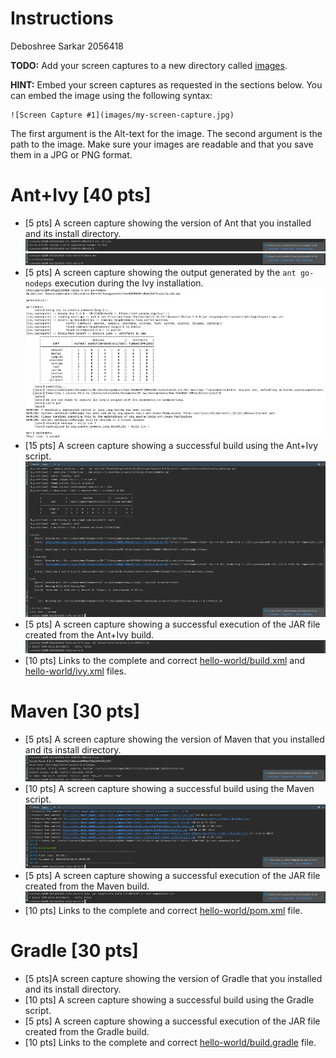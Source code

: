 # Instructions
Deboshree Sarkar 2056418

**TODO:** Add your screen captures to a new directory called [images](images).

**HINT:** Embed your screen captures as requested in the sections below. You can embed the image using the following syntax:

```
![Screen Capture #1](images/my-screen-capture.jpg)
```

The first argument is the Alt-text for the image. The second argument is the path to the image. Make sure your images are readable and that you save them in a JPG or PNG format.

# Ant+Ivy [40 pts]
- [5 pts] A screen capture showing the version of Ant that you installed and its install directory. ![Screen Capture #1](images/Ant1.png)![Screen Capture #1](images/Ant1_1.png)
- [5 pts] A screen capture showing the output generated by the `ant go-nodeps` execution during the Ivy installation. ![Screen Capture #1](images/Ant2.png)
- [15 pts] A screen capture showing a successful build using the Ant+Ivy script. ![Screen Capture #1](images/Ant3.png)
- [5 pts] A screen capture showing a successful execution of the JAR file created from the Ant+Ivy build. ![Screen Capture #1](images/Ant4.png)
- [10 pts] Links to the complete and correct [hello-world/build.xml](hello-world/build.xml) and [hello-world/ivy.xml](hello-world/ivy.xml) files.

# Maven [30 pts]
- [5 pts] A screen capture showing the version of Maven that you installed and its install directory.![Screen Capture #1](images/Maven1.png)
- [10 pts] A screen capture showing a successful build using the Maven script.![Screen Capture #1](images/Maven2.png)
- [5 pts] A screen capture showing a successful execution of the JAR file created from the Maven build.![Screen Capture #1](images/Maven3.png)
- [10 pts] Links to the complete and correct [hello-world/pom.xml](hello-world/pom.xml) file.

# Gradle [30 pts]
- [5 pts]A screen capture showing the version of Gradle that you installed and its install directory.
- [10 pts] A screen capture showing a successful build using the Gradle script.
- [5 pts] A screen capture showing a successful execution of the JAR file created from the Gradle build.
- [10 pts] Links to the complete and correct [hello-world/build.gradle](hello-world/build.gradle) file.
